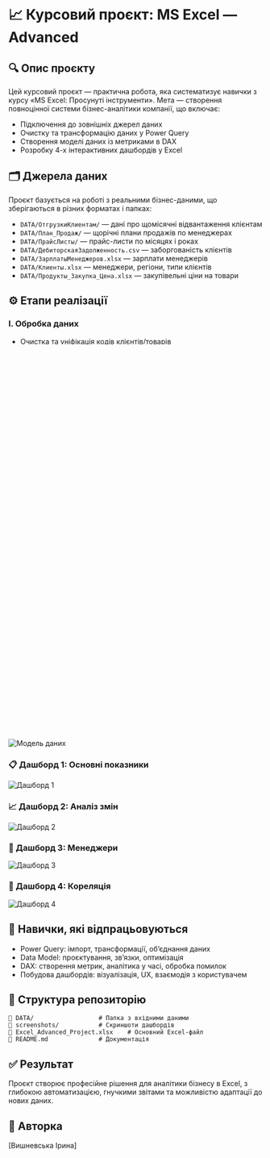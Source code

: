 
# 📈 Курсовий проєкт: MS Excel — Advanced

## 🔍 Опис проєкту

Цей курсовий проєкт — практична робота, яка систематизує навички з курсу «MS Excel: Просунуті інструменти». Мета — створення повноцінної системи бізнес-аналітики компанії, що включає:

- Підключення до зовнішніх джерел даних
- Очистку та трансформацію даних у Power Query
- Створення моделі даних із метриками в DAX
- Розробку 4-х інтерактивних дашбордів у Excel

## 🗂️ Джерела даних

Проєкт базується на роботі з реальними бізнес-даними, що зберігаються в різних форматах і папках:

- `DATA/ОтгрузкиКлиентам/` — дані про щомісячні відвантаження клієнтам
- `DATA/План_Продаж/` — щорічні плани продажів по менеджерах
- `DATA/ПрайсЛисты/` — прайс-листи по місяцях і роках
- `DATA/ДебиторскаяЗадолженность.csv` — заборгованість клієнтів
- `DATA/ЗарплатыМенеджеров.xlsx` — зарплати менеджерів
- `DATA/Клиенты.xlsx` — менеджери, регіони, типи клієнтів
- `DATA/Продукты_Закупка_Цена.xlsx` — закупівельні ціни на товари

## ⚙️ Етапи реалізації

### I. Обробка даних

- Очистка та уніфікація кодів клієнтів/товарів
- Перетворення багаторівневої структури в таблицю фактів
- Генерація календаря у Power Query
- Обчислення показників до найнижчого рівня: `місяць-продукт-клієнт`

### II. Побудова моделі даних

- Завантаження таблиць у Data Model
- Створення зв’язків між таблицями: календар, клієнти, продукти, менеджери
- Написання метрик у DAX:
  - Продажі (факт, план, прайс, закупка)
  - Знижки, націнка, маржа
  - Дебіторка у днях
  - Зарплата (оклад, бонуси)
  - Виконання плану та динаміка до попереднього року

### III. Дашборди (інформаційні панелі)

1. **Основні показники**
   - Продажі, націнка, дебіторка, топ-5: менеджери, продукти, клієнти
2. **Аналіз змін**
   - Порівняння з аналогічним періодом попереднього року
3. **Менеджери**
   - Зарплати, бонуси, ефективність
4. **Кореляція**
   - Пузирькова діаграма: вибір показників для аналізу взаємозв’язків

## 🎛 Інтерактивність

- Слайсери (роздільники), часові шкали (time slicers)
- Елементи керування формами для панелі кореляції
- Умовне форматування, динамічні підписи, масштабування показників
- Функції: `GETPIVOTDATA`, `OLAP`, `CALCULATE`, `SUMX`, `LOOKUPVALUE`, `AVERAGEX`

## 📸 Скріншоти

### 📊 Модель даних
![Модель даних](screenshots/data_model.png)

### 📋 Дашборд 1: Основні показники
![Дашборд 1](screenshots/dashboard_1_main_metrics.png)

### 📈 Дашборд 2: Аналіз змін
![Дашборд 2](screenshots/dashboard_2_trends.png)

### 👥 Дашборд 3: Менеджери
![Дашборд 3](screenshots/dashboard_3_managers.png)

### 🔄 Дашборд 4: Кореляція
![Дашборд 4](screenshots/dashboard_4_correlation.png)

## 🧠 Навички, які відпрацьовуються

- Power Query: імпорт, трансформації, об’єднання даних
- Data Model: проєктування, зв’язки, оптимізація
- DAX: створення метрик, аналітика у часі, обробка помилок
- Побудова дашбордів: візуалізація, UX, взаємодія з користувачем

## 📁 Структура репозиторію

```
📁 DATA/                  # Папка з вхідними даними
📁 screenshots/           # Скриншоти дашбордів
📄 Excel_Advanced_Project.xlsx    # Основний Excel-файл
📄 README.md              # Документація
```

## ✅ Результат

Проєкт створює професійне рішення для аналітики бізнесу в Excel, з глибокою автоматизацією, гнучкими звітами та можливістю адаптації до нових даних.

## 📝 Авторка
[Вишневська Ірина]